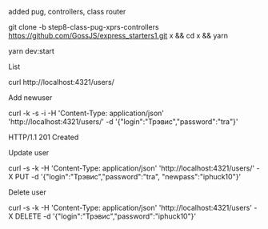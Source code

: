 added pug, controllers, class router

git clone -b step8-class-pug-xprs-controllers https://github.com/GossJS/express_starters1.git x && cd x && yarn 

yarn dev:start

List

curl http://localhost:4321/users/

Add newuser

curl -k -s -i -H 'Content-Type: application/json' 'http://localhost:4321/users/' -d '{"login":"Трэвис","password":"tra"}'

HTTP/1.1 201 Created

Update user

curl -s -k -H 'Content-Type: application/json' 'http://localhost:4321/users/' -X PUT -d '{"login":"Трэвис","password":"tra", "newpass":"iphuck10"}'

Delete user

curl -s -k -H 'Content-Type: application/json' 'http://localhost:4321/users' -X DELETE -d '{"login":"Трэвис","password":"iphuck10"}'


